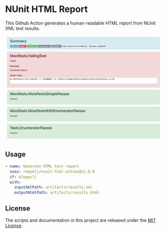 # NUnit HTML Report

This Github Action generates a human-readable HTML report from NUnit XML test results.

![](example.png)

## Usage

```yaml
- name: Generate HTML test report
  uses: rempelj/nunit-html-action@v1.0.0
  if: always()
  with:
    inputXmlPath: artifacts/results.xml
    outputHtmlPath: artifacts/results.html
```

## License

The scripts and documentation in this project are released under the [MIT License](https://github.com/rempelj/nunit-html-action/blob/main/LICENSE).
